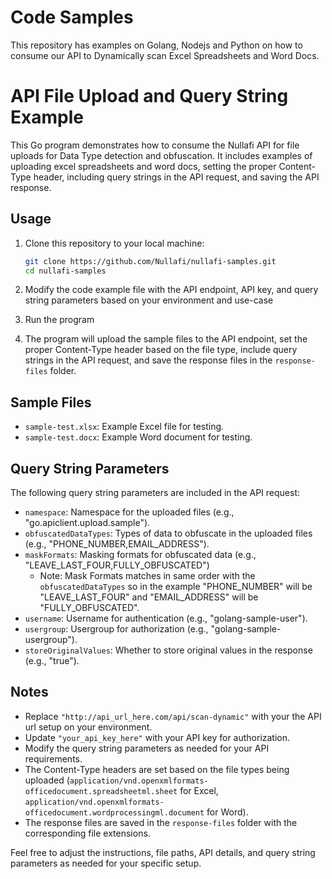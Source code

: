 # Code Samples

This repository has examples on Golang, Nodejs and Python on how to consume our API to Dynamically scan Excel Spreadsheets and Word Docs.

# API File Upload and Query String Example

This Go program demonstrates how to consume the Nullafi API for file uploads for Data Type detection and obfuscation. 
It includes examples of uploading excel spreadsheets and word docs, setting the proper Content-Type header, including query strings in the API request, and saving the API response.

## Usage

1. Clone this repository to your local machine:

   ```bash
   git clone https://github.com/Nullafi/nullafi-samples.git
   cd nullafi-samples
   ```

2. Modify the code example file with the API endpoint, API key, and query string parameters based on your environment and use-case

3. Run the program

4. The program will upload the sample files to the API endpoint, set the proper Content-Type header based on the file type, include query strings in the API request, and save the response files in the `response-files` folder.

## Sample Files

- `sample-test.xlsx`: Example Excel file for testing.
- `sample-test.docx`: Example Word document for testing.

## Query String Parameters

The following query string parameters are included in the API request:

- `namespace`: Namespace for the uploaded files (e.g., "go.apiclient.upload.sample").
- `obfuscatedDataTypes`: Types of data to obfuscate in the uploaded files (e.g., "PHONE_NUMBER,EMAIL_ADDRESS").
- `maskFormats`: Masking formats for obfuscated data (e.g., "LEAVE_LAST_FOUR,FULLY_OBFUSCATED") 
  - Note: Mask Formats matches in same order with the `obfuscatedDataTypes` so in the example "PHONE_NUMBER" will be "LEAVE_LAST_FOUR" and "EMAIL_ADDRESS" will be "FULLY_OBFUSCATED".
- `username`: Username for authentication (e.g., "golang-sample-user").
- `usergroup`: Usergroup for authorization (e.g., "golang-sample-usergroup").
- `storeOriginalValues`: Whether to store original values in the response (e.g., "true").

## Notes

- Replace `"http://api_url_here.com/api/scan-dynamic"` with your the API url setup on your environment.
- Update `"your_api_key_here"` with your API key for authorization.
- Modify the query string parameters as needed for your API requirements.
- The Content-Type headers are set based on the file types being uploaded (`application/vnd.openxmlformats-officedocument.spreadsheetml.sheet` for Excel, `application/vnd.openxmlformats-officedocument.wordprocessingml.document` for Word).
- The response files are saved in the `response-files` folder with the corresponding file extensions.

Feel free to adjust the instructions, file paths, API details, and query string parameters as needed for your specific setup.
